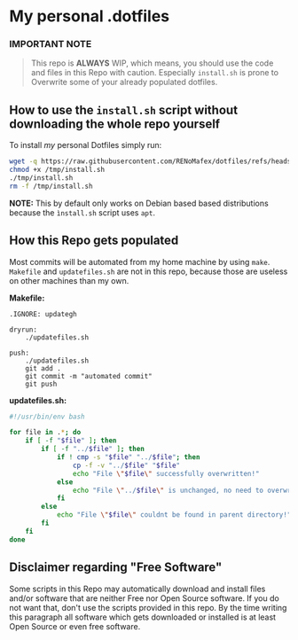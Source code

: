 # My personal .dotfiles
### IMPORTANT NOTE
>This repo is **ALWAYS** WIP, which means, you should use the code and files in this Repo with caution. Especially `install.sh` is prone to Overwrite some of your already populated dotfiles.

## How to use the `install.sh` script without downloading the whole repo yourself

To install _my_ personal Dotfiles simply run:
```bash
wget -q https://raw.githubusercontent.com/RENoMafex/dotfiles/refs/heads/master/install.sh -O /tmp/install.sh
chmod +x /tmp/install.sh
./tmp/install.sh
rm -f /tmp/install.sh
```
**NOTE:** This by default only works on Debian based based distributions because the `ìnstall.sh` script uses `apt`.

## How this Repo gets populated
Most commits will be automated from my home machine by using ``make``.
`Makefile` and `updatefiles.sh` are not in this repo, because those are useless on other machines than my own.


**Makefile:**
```make
.IGNORE: updategh

dryrun:
	./updatefiles.sh

push:
	./updatefiles.sh
	git add .
	git commit -m "automated commit"
	git push

```


**updatefiles.sh:**
```bash
#!/usr/bin/env bash

for file in .*; do
	if [ -f "$file" ]; then
		if [ -f "../$file" ]; then
			if ! cmp -s "$file" "../$file"; then
				cp -f -v "../$file" "$file"
				echo "File \"$file\" successfully overwritten!"
			else
				echo "File \"../$file\" is unchanged, no need to overwrite \"$file\"."
			fi
		else
			echo "File \"$file\" couldnt be found in parent directory!"
		fi
	fi
done
```
## Disclaimer regarding "Free Software"
Some scripts in this Repo may automatically download and install files and/or software that are neither Free nor Open Source software. If you do not want that, don't use the scripts provided in this repo. By the time writing this paragraph all software which gets downloaded or installed is at least Open Source or even free software.